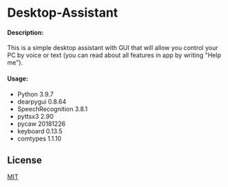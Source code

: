 # Desktop-Assistant

#### Description:
This is a simple desktop assistant with GUI that will allow you control your PC by voice or text (you can read about all features in app by writing "Help me").

#### Usage:
* Python 3.9.7
* dearpygui 0.8.64
* SpeechRecognition 3.8.1
* pyttsx3 2.90
* pycaw 20181226
* keyboard 0.13.5
* comtypes 1.1.10


## License
[MIT](https://choosealicense.com/licenses/mit/)

